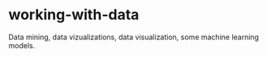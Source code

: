# working-with-data
Data mining, data vizualizations, data visualization, some machine learning models.
